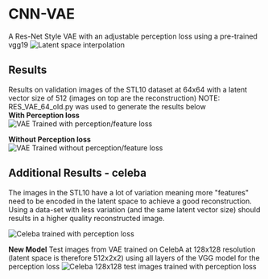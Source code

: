 
# CNN-VAE
A Res-Net Style VAE with an adjustable perception loss using a pre-trained vgg19
![Latent space interpolation](https://github.com/LukeDitria/CNN-VAE/blob/master/Results/VAE.gif)

## Results

Results on validation images of the STL10 dataset at 64x64 with a latent vector size of 512 (images on top are the reconstruction)
NOTE: RES_VAE_64_old.py was used to generate the results below<br>
**With Perception loss**
<br>
![VAE Trained with perception/feature loss](https://github.com/LukeDitria/CNN-VAE/blob/master/Results/VAE_STL10_64.png)


**Without Perception loss**
<br>
![VAE Trained without perception/feature loss](https://github.com/LukeDitria/CNN-VAE/blob/master/Results/VAE_STL10_no_perception_64.png)

## Additional Results - celeba
The images in the STL10 have a lot of variation meaning more "features" need to be encoded in the latent space to achieve a good reconstruction. Using a data-set with less variation (and the same latent vector size) should results in a higher quality reconstructed image.

![Celeba trained with perception loss](https://github.com/LukeDitria/CNN-VAE/blob/master/Results/VAE_celeba_64.png)

**New Model** Test images from VAE trained on CelebA at 128x128 resolution (latent space is therefore 512x2x2) using all layers of the VGG model for the perception loss
![Celeba 128x128 test images trained with perception loss](https://github.com/LukeDitria/CNN-VAE/blob/master/Results/VAE_CelebA_all_Feat_new_model_128.png)


